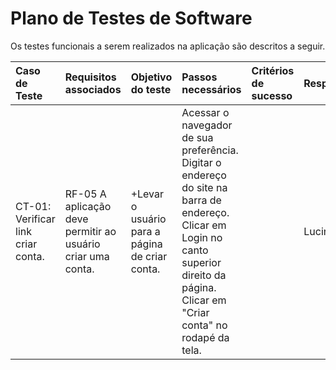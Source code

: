 # Plano de Testes de Software

Os testes funcionais a serem realizados na aplicação são descritos a seguir. 

| Caso de Teste | Requisitos associados | Objetivo do teste|Passos necessários|Critérios de sucesso|Responsável
|:---|:----|:---|:------|:---|:---
| CT-01: Verificar link criar conta. | RF-05	A aplicação deve permitir ao usuário criar uma conta. | +Levar o usuário para a página de criar conta.| Acessar o navegador de sua preferência. Digitar o endereço do site na barra de endereço. Clicar em Login no canto superior direito da página. Clicar em "Criar conta" no rodapé da tela.|     |   Lucineia|

 

